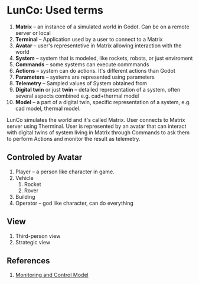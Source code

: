 # LunCo: Used terms

1. **Matrix** – an instance of a simulated world in Godot. Can be on a remote server or local
2. **Terminal** – Application used by a user to connect to a Matrix
3. **Avatar** – user's representetive in Matrix allowing interaction with the world
4. **System** – system that is modeled, like rockets, robots, or just enviroment
5. **Commands** – some systems can execute commmands
6. **Actions** – system can do actions. It's different actions than Godot
7. **Parameters** – systems are represented using parameters
8. **Telemetry** – Sampled values of System obtained from 
9. **Digital twin** or just **twin** – detailed representation of a system, often several aspects combined e.g. cad+thermal model
10. **Model** – a part of a digital twin, specific representation of a system, e.g. cad model, thermal model. 

LunCo simulates the world and it's called Matrix. User connects to Matrix server using Therminal. 
User is represented by an avatar that can interact with digital twins of system living in Matrix through Commands to ask them to perform Actions and monitor the result as telemetry.


## Controled by **Avatar**

1. Player – a person like character in game.
2. Vehicle
   1. Rocket
   2. Rover
3. Building
4. Operator – god like character, can do everything


## View
1. Third-person view
2. Strategic view


## References

1. [Monitoring and Control Model](https://docs.yamcs.org/yamcs-server-manual/general/model/)